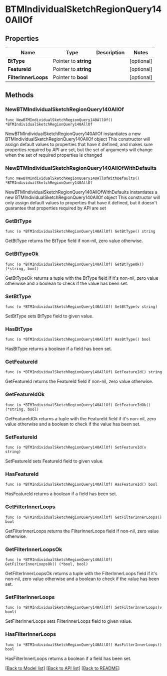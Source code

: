 # BTMIndividualSketchRegionQuery140AllOf

## Properties

Name | Type | Description | Notes
------------ | ------------- | ------------- | -------------
**BtType** | Pointer to **string** |  | [optional] 
**FeatureId** | Pointer to **string** |  | [optional] 
**FilterInnerLoops** | Pointer to **bool** |  | [optional] 

## Methods

### NewBTMIndividualSketchRegionQuery140AllOf

`func NewBTMIndividualSketchRegionQuery140AllOf() *BTMIndividualSketchRegionQuery140AllOf`

NewBTMIndividualSketchRegionQuery140AllOf instantiates a new BTMIndividualSketchRegionQuery140AllOf object
This constructor will assign default values to properties that have it defined,
and makes sure properties required by API are set, but the set of arguments
will change when the set of required properties is changed

### NewBTMIndividualSketchRegionQuery140AllOfWithDefaults

`func NewBTMIndividualSketchRegionQuery140AllOfWithDefaults() *BTMIndividualSketchRegionQuery140AllOf`

NewBTMIndividualSketchRegionQuery140AllOfWithDefaults instantiates a new BTMIndividualSketchRegionQuery140AllOf object
This constructor will only assign default values to properties that have it defined,
but it doesn't guarantee that properties required by API are set

### GetBtType

`func (o *BTMIndividualSketchRegionQuery140AllOf) GetBtType() string`

GetBtType returns the BtType field if non-nil, zero value otherwise.

### GetBtTypeOk

`func (o *BTMIndividualSketchRegionQuery140AllOf) GetBtTypeOk() (*string, bool)`

GetBtTypeOk returns a tuple with the BtType field if it's non-nil, zero value otherwise
and a boolean to check if the value has been set.

### SetBtType

`func (o *BTMIndividualSketchRegionQuery140AllOf) SetBtType(v string)`

SetBtType sets BtType field to given value.

### HasBtType

`func (o *BTMIndividualSketchRegionQuery140AllOf) HasBtType() bool`

HasBtType returns a boolean if a field has been set.

### GetFeatureId

`func (o *BTMIndividualSketchRegionQuery140AllOf) GetFeatureId() string`

GetFeatureId returns the FeatureId field if non-nil, zero value otherwise.

### GetFeatureIdOk

`func (o *BTMIndividualSketchRegionQuery140AllOf) GetFeatureIdOk() (*string, bool)`

GetFeatureIdOk returns a tuple with the FeatureId field if it's non-nil, zero value otherwise
and a boolean to check if the value has been set.

### SetFeatureId

`func (o *BTMIndividualSketchRegionQuery140AllOf) SetFeatureId(v string)`

SetFeatureId sets FeatureId field to given value.

### HasFeatureId

`func (o *BTMIndividualSketchRegionQuery140AllOf) HasFeatureId() bool`

HasFeatureId returns a boolean if a field has been set.

### GetFilterInnerLoops

`func (o *BTMIndividualSketchRegionQuery140AllOf) GetFilterInnerLoops() bool`

GetFilterInnerLoops returns the FilterInnerLoops field if non-nil, zero value otherwise.

### GetFilterInnerLoopsOk

`func (o *BTMIndividualSketchRegionQuery140AllOf) GetFilterInnerLoopsOk() (*bool, bool)`

GetFilterInnerLoopsOk returns a tuple with the FilterInnerLoops field if it's non-nil, zero value otherwise
and a boolean to check if the value has been set.

### SetFilterInnerLoops

`func (o *BTMIndividualSketchRegionQuery140AllOf) SetFilterInnerLoops(v bool)`

SetFilterInnerLoops sets FilterInnerLoops field to given value.

### HasFilterInnerLoops

`func (o *BTMIndividualSketchRegionQuery140AllOf) HasFilterInnerLoops() bool`

HasFilterInnerLoops returns a boolean if a field has been set.


[[Back to Model list]](../README.md#documentation-for-models) [[Back to API list]](../README.md#documentation-for-api-endpoints) [[Back to README]](../README.md)


